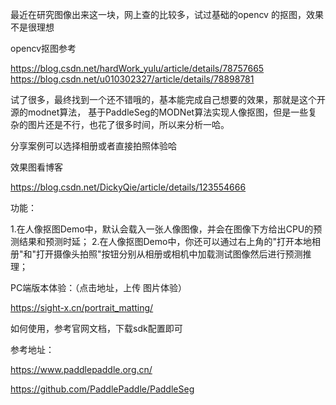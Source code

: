 
最近在研究图像出来这一块，网上查的比较多，试过基础的opencv 的抠图，效果不是很理想

opencv抠图参考

https://blog.csdn.net/hardWork_yulu/article/details/78757665
https://blog.csdn.net/u010302327/article/details/78898781


试了很多，最终找到一个还不错哦的，基本能完成自己想要的效果，那就是这个开源的modnet算法，
基于PaddleSeg的MODNet算法实现人像抠图，但是一些复杂的图片还是不行，也花了很多时间，所以来分析一哈。

分享案例可以选择相册或者直接拍照体验哈


效果图看博客

https://blog.csdn.net/DickyQie/article/details/123554666

功能：

1.在人像抠图Demo中，默认会载入一张人像图像，并会在图像下方给出CPU的预测结果和预测时延；
2.在人像抠图Demo中，你还可以通过右上角的"打开本地相册"和"打开摄像头拍照"按钮分别从相册或相机中加载测试图像然后进行预测推理；

PC端版本体验：（点击地址，上传 图片体验）

https://sight-x.cn/portrait_matting/

如何使用，参考官网文档，下载sdk配置即可

参考地址：

https://www.paddlepaddle.org.cn/

https://github.com/PaddlePaddle/PaddleSeg





